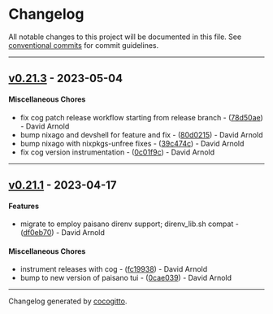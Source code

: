 # Changelog
All notable changes to this project will be documented in this file. See [conventional commits](https://www.conventionalcommits.org/) for commit guidelines.

- - -
## [v0.21.3](https://github.com/divnix/std/compare/v0.21.2..v0.21.3) - 2023-05-04
#### Miscellaneous Chores
- fix cog patch release workflow starting from release branch - ([78d50ae](https://github.com/divnix/std/commit/78d50aeb0d65e3b4a334e6cda84b98d9575a4f41)) - David Arnold
- bump nixago and devshell for feature and fix - ([80d0215](https://github.com/divnix/std/commit/80d0215b963fbed0b8c1e7952df6510bd9b5701a)) - David Arnold
- bump nixago with nixpkgs-unfree fixes - ([39c474c](https://github.com/divnix/std/commit/39c474ccb8fb6d81c6e5b645ba86affc020de8df)) - David Arnold
- fix cog version instrumentation - ([0c01f9c](https://github.com/divnix/std/commit/0c01f9cc9dd09440cf60ef2f2d09ed03500af85f)) - David Arnold

- - -

## [v0.21.1](https://github.com/divnix/std/compare/v0.21.0..v0.21.1) - 2023-04-17
#### Features
- migrate to employ paisano direnv support; direnv_lib.sh compat - ([df0eb70](https://github.com/divnix/std/commit/df0eb7046e00d97f386aef7f764e91f11d6a2ec6)) - David Arnold
#### Miscellaneous Chores
- instrument releases with cog - ([fc19938](https://github.com/divnix/std/commit/fc199384cbdedf4de066cf89992b4e0e7000635c)) - David Arnold
- bump to new version of paisano tui - ([0cae039](https://github.com/divnix/std/commit/0cae039441c3dfd2efeb5f69a4a5825188dea786)) - David Arnold

- - -

Changelog generated by [cocogitto](https://github.com/cocogitto/cocogitto).